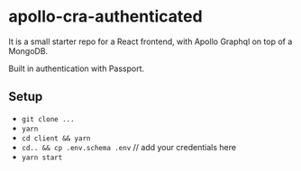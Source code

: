 # apollo-cra-authenticated

It is a small starter repo for a React frontend, with Apollo Graphql on top of a MongoDB.

Built in authentication with Passport.

## Setup

- `git clone ...`
- `yarn`
- `cd client && yarn`
- `cd.. && cp .env.schema .env` // add your credentials here
- `yarn start`